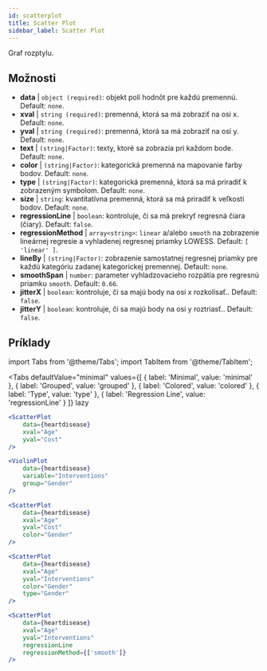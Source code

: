 ```yaml
---
id: scatterplot
title: Scatter Plot
sidebar_label: Scatter Plot
---
```


Graf rozptylu.

## Možnosti

* __data__ | `object (required)`: objekt polí hodnôt pre každú premennú. Default: `none`.
* __xval__ | `string (required)`: premenná, ktorá sa má zobraziť na osi x. Default: `none`.
* __yval__ | `string (required)`: premenná, ktorá sa má zobraziť na osi y. Default: `none`.
* __text__ | `(string|Factor)`: texty, ktoré sa zobrazia pri každom bode. Default: `none`.
* __color__ | `(string|Factor)`: kategorická premenná na mapovanie farby bodov. Default: `none`.
* __type__ | `(string|Factor)`: kategorická premenná, ktorá sa má priradiť k zobrazeným symbolom. Default: `none`.
* __size__ | `string`: kvantitatívna premenná, ktorá sa má priradiť k veľkosti bodov. Default: `none`.
* __regressionLine__ | `boolean`: kontroluje, či sa má prekryť regresná čiara (čiary). Default: `false`.
* __regressionMethod__ | `array<string>`: `linear` a/alebo `smooth` na zobrazenie lineárnej regresie a vyhladenej regresnej priamky LOWESS. Default: `[
  'linear'
]`.
* __lineBy__ | `(string|Factor)`: zobrazenie samostatnej regresnej priamky pre každú kategóriu zadanej kategorickej premennej. Default: `none`.
* __smoothSpan__ | `number`: parameter vyhladzovacieho rozpätia pre regresnú priamku `smooth`. Default: `0.66`.
* __jitterX__ | `boolean`: kontroluje, či sa majú body na osi x rozkolísať.. Default: `false`.
* __jitterY__ | `boolean`: kontroluje, či sa majú body na osi y roztriasť.. Default: `false`.


## Príklady

import Tabs from '@theme/Tabs';
import TabItem from '@theme/TabItem';

<Tabs
    defaultValue="minimal"
    values={[
        { label: 'Minimal', value: 'minimal' },
        { label: 'Grouped', value: 'grouped' },
        { label: 'Colored', value: 'colored' },
        { label: 'Type', value: 'type' },
        { label: 'Regression Line', value: 'regressionLine' }
    ]}
    lazy
>

<TabItem value="minimal">

```jsx live
<ScatterPlot 
    data={heartdisease} 
    xval="Age"
    yval="Cost"
/>
```

</TabItem>


<TabItem value="grouped">

```jsx live
<ViolinPlot 
    data={heartdisease} 
    variable="Interventions"
    group="Gender"
/>
```

</TabItem>

<TabItem value="colored">

```jsx live
<ScatterPlot 
    data={heartdisease} 
    xval="Age"
    yval="Cost"
    color="Gender"
/>
```
</TabItem>

<TabItem value="type">

```jsx live
<ScatterPlot 
    data={heartdisease} 
    xval="Age"
    yval="Interventions"
    color="Gender"
    type="Gender"
/>
```

</TabItem>

<TabItem value="regressionLine">

```jsx live
<ScatterPlot 
    data={heartdisease} 
    xval="Age"
    yval="Interventions"
    regressionLine
    regressionMethod={['smooth']}
/>
```
</TabItem>

</Tabs>
